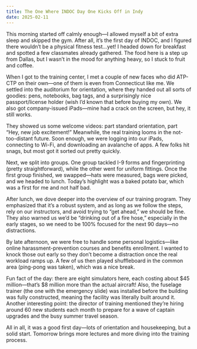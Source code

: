 ```yaml
---
title: The One Where INDOC Day One Kicks Off in Indy
date: 2025-02-11
---
```

This morning started off calmly enough—I allowed myself a bit of extra sleep and skipped the gym. After all, it’s the first day of INDOC, and I figured there wouldn’t be a physical fitness test…yet! I headed down for breakfast and spotted a few classmates already gathered. The food here is a step up from Dallas, but I wasn’t in the mood for anything heavy, so I stuck to fruit and coffee.

When I got to the training center, I met a couple of new faces who did ATP-CTP on their own—one of them is even from Connecticut like me. We settled into the auditorium for orientation, where they handed out all sorts of goodies: pens, notebooks, bag tags, and a surprisingly nice passport/license holder (wish I’d known that before buying my own). We also got company-issued iPads—mine had a crack on the screen, but hey, it still works.

They showed us some welcome videos: part standard orientation, part “Hey, new job excitement!” Meanwhile, the real training looms in the not-too-distant future. Soon enough, we were logging into our iPads, connecting to Wi-Fi, and downloading an avalanche of apps. A few folks hit snags, but most got it sorted out pretty quickly.

Next, we split into groups. One group tackled I-9 forms and fingerprinting (pretty straightforward), while the other went for uniform fittings. Once the first group finished, we swapped—hats were measured, bags were picked, and we headed to lunch. Today’s highlight was a baked potato bar, which was a first for me and not half bad.

After lunch, we dove deeper into the overview of our training program. They emphasized that it’s a robust system, and as long as we follow the steps, rely on our instructors, and avoid trying to “get ahead,” we should be fine. They also warned us we’d be “drinking out of a fire hose,” especially in the early stages, so we need to be 100% focused for the next 90 days—no distractions.

By late afternoon, we were free to handle some personal logistics—like online harassment-prevention courses and benefits enrollment. I wanted to knock those out early so they don’t become a distraction once the real workload ramps up. A few of us then played shuffleboard in the common area (ping-pong was taken), which was a nice break.

Fun fact of the day: there are eight simulators here, each costing about $45 million—that’s $8 million more than the actual aircraft! Also, the fuselage trainer (the one with the emergency slide) was installed before the building was fully constructed, meaning the facility was literally built around it. Another interesting point: the director of training mentioned they’re hiring around 60 new students each month to prepare for a wave of captain upgrades and the busy summer travel season.

All in all, it was a good first day—lots of orientation and housekeeping, but a solid start. Tomorrow brings more lectures and more diving into the training process.
